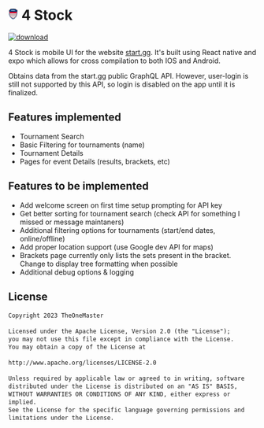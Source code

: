 # ![app-icon](.github/gen.png) 4 Stock

[![download](https://img.shields.io/github/downloads/TheOneMaster/StartGGApp/total?color=blue&style=flat-square)](https://github.com/TheOneMaster/StartGGApp/releases/latest)

4 Stock is mobile UI for the website [start.gg](https://www.start.gg/). It's built using React native and expo which allows for cross compilation to both IOS and Android.

Obtains data from the start.gg public GraphQL API. However, user-login is still not supported by this API, so login is disabled on the app until it is finalized.

<!-- Little project to improve my typescript and learn React. Also helps me understand mobile app development and GraphQL. -->

## Features implemented

- Tournament Search
- Basic Filtering for tournaments (name)
- Tournament Details
- Pages for event Details (results, brackets, etc)

## Features to be implemented

- Add welcome screen on first time setup prompting for API key
- Get better sorting for tournament search (check API for something I missed or message maintaners)
- Additional filtering options for tournaments (start/end dates, online/offline)
- Add proper location support (use Google dev API for maps)
- Brackets page currently only lists the sets present in the bracket. Change to display tree formatting when possible
- Additional debug options & logging

## License

    Copyright 2023 TheOneMaster

    Licensed under the Apache License, Version 2.0 (the "License");
    you may not use this file except in compliance with the License.
    You may obtain a copy of the License at

    http://www.apache.org/licenses/LICENSE-2.0

    Unless required by applicable law or agreed to in writing, software
    distributed under the License is distributed on an "AS IS" BASIS,
    WITHOUT WARRANTIES OR CONDITIONS OF ANY KIND, either express or implied.
    See the License for the specific language governing permissions and
    limitations under the License.

